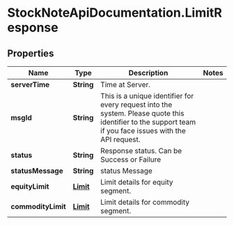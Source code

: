 # StockNoteApiDocumentation.LimitResponse

## Properties
Name | Type | Description | Notes
------------ | ------------- | ------------- | -------------
**serverTime** | **String** | Time at Server. | 
**msgId** | **String** | This is a unique identifier for every request into the system. Please quote this identifier to the support team if you face issues with the API request. | 
**status** | **String** | Response status. Can be Success or Failure | 
**statusMessage** | **String** | status Message | 
**equityLimit** | [**Limit**](Limit.md) | Limit details for equity segment. | 
**commodityLimit** | [**Limit**](Limit.md) | Limit details for commodity segment. | 


